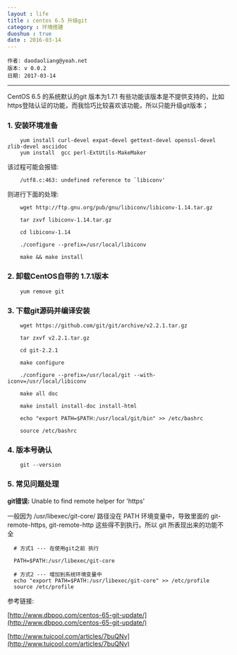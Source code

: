 ```yaml
---
layout : life
title : centos 6.5 升级git
category : 环境搭建
duoshuo : true
date : 2016-03-14
---
```


	作者: daodaoliang@yeah.net
	版本: v 0.0.2
	日期: 2017-03-14


******

CentOS 6.5 的系统默认的git 版本为1.7.1 有些功能该版本是不提供支持的，比如https登陆认证的功能，而我恰巧比较喜欢该功能，所以只能升级git版本；

<!-- more -->

### 1. 安装环境准备

```
    yum install curl-devel expat-devel gettext-devel openssl-devel zlib-devel asciidoc
    yum install  gcc perl-ExtUtils-MakeMaker 
```

该过程可能会报错:

```
    /utf8.c:463: undefined reference to `libiconv'
```

则进行下面的处理:

```
    wget http://ftp.gnu.org/pub/gnu/libiconv/libiconv-1.14.tar.gz
    
    tar zxvf libiconv-1.14.tar.gz 
    
    cd libiconv-1.14
    
    ./configure --prefix=/usr/local/libiconv
    
    make && make install
```

### 2. 卸载CentOS自带的 1.7.1版本

```
    yum remove git
```

### 3. 下载git源码并编译安装

```
    wget https://github.com/git/git/archive/v2.2.1.tar.gz
    
    tar zxvf v2.2.1.tar.gz
    
    cd git-2.2.1
    
    make configure
    
    ./configure --prefix=/usr/local/git --with-iconv=/usr/local/libiconv
    
    make all doc
    
    make install install-doc install-html
    
    echo "export PATH=$PATH:/usr/local/git/bin" >> /etc/bashrc
    
    source /etc/bashrc
```

### 4. 版本号确认

```
    git --version
```

### 5. 常见问题处理

**git错误:** Unable to find remote helper for 'https'

一般因为 /usr/libexec/git-core/ 路径没在 PATH 环境变量中，导致里面的 git-remote-https, git-remote-http 这些得不到执行。所以 git 所表现出来的功能不全


```
  # 方式1 --- 在使用git之前 执行

  PATH=$PATH:/usr/libexec/git-core

  # 方式2 --- 增加到系统环境变量中
  echo "export PATH=$PATH:/usr/libexec/git-core" >> /etc/profile
  source /etc/profile
```




参考链接:

[http://www.dbpoo.com/centos-65-git-update/](http://www.dbpoo.com/centos-65-git-update/)

[http://www.tuicool.com/articles/7buQNv](http://www.tuicool.com/articles/7buQNv)
